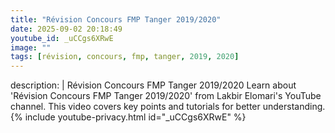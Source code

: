 ```yaml
---
title: "Révision Concours FMP Tanger 2019/2020"
date: 2025-09-02 20:18:49 
youtube_id: _uCCgs6XRwE
image: ""
tags: [révision, concours, fmp, tanger, 2019, 2020]
---
```

description: |
  Révision Concours FMP Tanger 2019/2020
  Learn about 'Révision Concours FMP Tanger 2019/2020' from Lakbir Elomari's YouTube channel. This video covers key points and tutorials for better understanding.
{% include youtube-privacy.html id="_uCCgs6XRwE" %}
